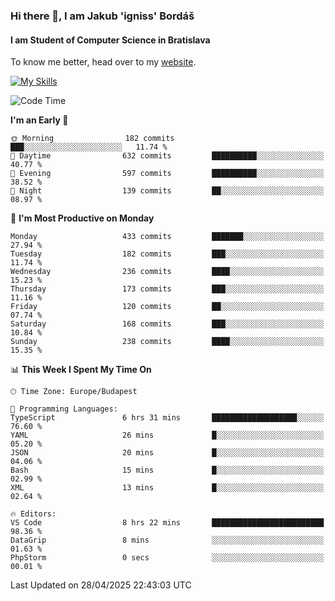 ### Hi there 👋, I am Jakub 'igniss' Bordáš

#### I am Student of Computer Science in Bratislava
To know me better, head over to my [website](https://bordas.sk).

[![My Skills](https://skillicons.dev/icons?i=js,typescript,html,css,figma,svelte,vue,next,postgresql,nest,express,nodejs)](https://bordas.sk)


<!--START_SECTION:waka-->
![Code Time](http://img.shields.io/badge/Code%20Time-1%2C862%20hrs%2044%20mins-blue)

**I'm an Early 🐤** 

```text
🌞 Morning                182 commits         ███░░░░░░░░░░░░░░░░░░░░░░   11.74 % 
🌆 Daytime                632 commits         ██████████░░░░░░░░░░░░░░░   40.77 % 
🌃 Evening                597 commits         ██████████░░░░░░░░░░░░░░░   38.52 % 
🌙 Night                  139 commits         ██░░░░░░░░░░░░░░░░░░░░░░░   08.97 % 
```
📅 **I'm Most Productive on Monday** 

```text
Monday                   433 commits         ███████░░░░░░░░░░░░░░░░░░   27.94 % 
Tuesday                  182 commits         ███░░░░░░░░░░░░░░░░░░░░░░   11.74 % 
Wednesday                236 commits         ████░░░░░░░░░░░░░░░░░░░░░   15.23 % 
Thursday                 173 commits         ███░░░░░░░░░░░░░░░░░░░░░░   11.16 % 
Friday                   120 commits         ██░░░░░░░░░░░░░░░░░░░░░░░   07.74 % 
Saturday                 168 commits         ███░░░░░░░░░░░░░░░░░░░░░░   10.84 % 
Sunday                   238 commits         ████░░░░░░░░░░░░░░░░░░░░░   15.35 % 
```


📊 **This Week I Spent My Time On** 

```text
🕑︎ Time Zone: Europe/Budapest

💬 Programming Languages: 
TypeScript               6 hrs 31 mins       ███████████████████░░░░░░   76.60 % 
YAML                     26 mins             █░░░░░░░░░░░░░░░░░░░░░░░░   05.20 % 
JSON                     20 mins             █░░░░░░░░░░░░░░░░░░░░░░░░   04.06 % 
Bash                     15 mins             █░░░░░░░░░░░░░░░░░░░░░░░░   02.99 % 
XML                      13 mins             █░░░░░░░░░░░░░░░░░░░░░░░░   02.64 % 

🔥 Editors: 
VS Code                  8 hrs 22 mins       █████████████████████████   98.36 % 
DataGrip                 8 mins              ░░░░░░░░░░░░░░░░░░░░░░░░░   01.63 % 
PhpStorm                 0 secs              ░░░░░░░░░░░░░░░░░░░░░░░░░   00.01 % 
```


 Last Updated on 28/04/2025 22:43:03 UTC
<!--END_SECTION:waka-->
